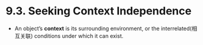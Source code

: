 # 9.3. Seeking Context Independence

+ An object’s **context** is its surrounding environment, or the interrelated(相互关联) conditions under which it can exist.


